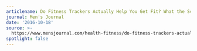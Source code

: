 ```yaml
---
articlename: Do Fitness Trackers Actually Help You Get Fit? What the Science Says
journal: Men's Journal
date: '2016-10-18'
source: >-
  https://www.mensjournal.com/health-fitness/do-fitness-trackers-actually-help-you-get-fit-what-the-science-says-w445205
spotlight: false
---
```


